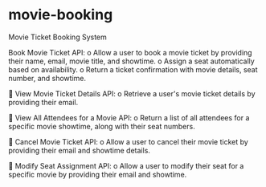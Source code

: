 # movie-booking

Movie Ticket Booking System

Book Movie Ticket API:
o Allow a user to book a movie ticket by providing their name, email,
movie title, and showtime.
o Assign a seat automatically based on availability.
o Return a ticket confirmation with movie details, seat number, and
showtime.

 View Movie Ticket Details API:
o Retrieve a user&#39;s movie ticket details by providing their email.

 View All Attendees for a Movie API:
o Return a list of all attendees for a specific movie showtime, along with
their seat numbers.

 Cancel Movie Ticket API:
o Allow a user to cancel their movie ticket by providing their email and
showtime details.

 Modify Seat Assignment API:
o Allow a user to modify their seat for a specific movie by providing their
email and showtime.
